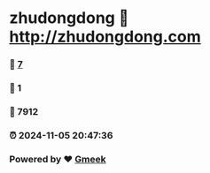 # zhudongdong :link: http://zhudongdong.com 
### :page_facing_up: [7](http://zhudongdong.com/tag.html) 
### :speech_balloon: 1 
### :hibiscus: 7912 
### :alarm_clock: 2024-11-05 20:47:36 
### Powered by :heart: [Gmeek](https://github.com/Meekdai/Gmeek)
